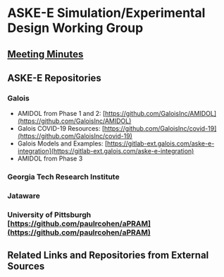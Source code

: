 # ASKE-E Simulation/Experimental Design Working Group

## [Meeting Minutes](https://github.com/DARPA-ASKE/ASKE-E-Simulation-WG/tree/main/Meeting_Minutes)

## ASKE-E Repositories

### Galois

* AMIDOL from Phase 1 and 2: [https://github.com/GaloisInc/AMIDOL](https://github.com/GaloisInc/AMIDOL)
* Galois COVID-19 Resources: [https://github.com/GaloisInc/covid-19](https://github.com/GaloisInc/covid-19)
* Galois Models and Examples: [https://gitlab-ext.galois.com/aske-e-integration](https://gitlab-ext.galois.com/aske-e-integration)
* AMIDOL from Phase 3 []()

### Georgia Tech Research Institute

### Jataware

### University of Pittsburgh [https://github.com/paulrcohen/aPRAM](https://github.com/paulrcohen/aPRAM)

## Related Links and Repositories from External Sources

